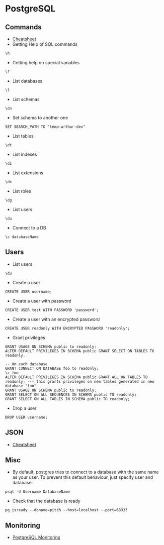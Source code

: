 # PostgreSQL

## Commands

* [Cheatsheet](https://postgrescheatsheet.com/#/tables)
* Getting Help of SQL commands
```
\h
```
* Getting help on special variables
```
\?
```
* List databases
```
\l
```
* List schemas
```
\dn
```
* Set schema to another one
```
SET SEARCH_PATH TO "temp-arthur-dev"
```
* List tables
```
\dt
```
* List indexes
```
\di
```
* List extensions
```
\dx
```
* List roles
```
\dg
```
* List users
```
\du
```
* Connect to a DB
```
\c databaseName
```

## Users

* List users
```
\du
```
* Create a user
```
CREATE USER username;
```
* Create a user with password
```
CREATE USER test WITH PASSWORD 'password';
```
* Create a user with an encrypted password
```
CREATE USER readonly WITH ENCRYPTED PASSWORD 'readonly';
```
* Grant privileges
```
GRANT USAGE ON SCHEMA public to readonly;
ALTER DEFAULT PRIVILEGES IN SCHEMA public GRANT SELECT ON TABLES TO readonly;

-- On each database
GRANT CONNECT ON DATABASE foo to readonly;
\c foo
ALTER DEFAULT PRIVILEGES IN SCHEMA public GRANT ALL ON TABLES TO readonly; --- this grants privileges on new tables generated in new database "foo"
GRANT USAGE ON SCHEMA public to readonly;
GRANT SELECT ON ALL SEQUENCES IN SCHEMA public TO readonly;
GRANT SELECT ON ALL TABLES IN SCHEMA public TO readonly;
```
* Drop a user
```
DROP USER username;
```

## JSON

* [Cheatsheet](https://devhints.io/postgresql-json)

## Misc

* By default, postgres tries to connect to a database with the same name as your user. To prevent this default behaviour, just specify user and database:
```
psql -U Username DatabaseName
```
* Check that the database is ready
```
pg_isready --dbname=pitch --host=localhost --port=63333
```

## Monitoring

* [PostgreSQL Monitoring](https://www.datadoghq.com/blog/postgresql-monitoring/)
